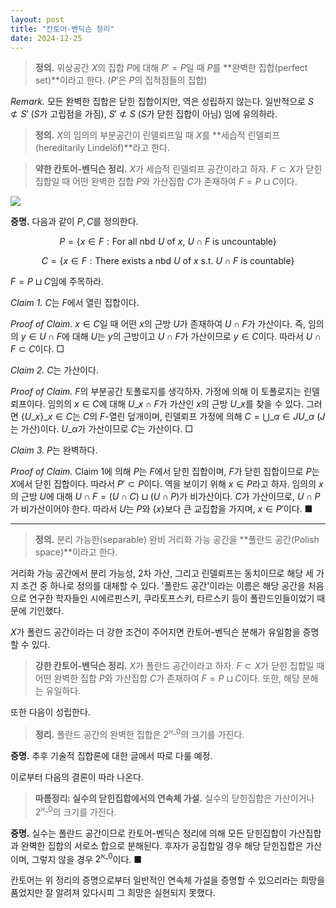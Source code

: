 ```yaml
---
layout: post
title: "칸토어-벤딕슨 정리"
date: 2024-12-25
---
```


> **정의.** 위상공간 $X$의 집합 $P$에 대해 $P' = P$일 때 $P$를 **완벽한 집합(perfect set)**이라고 한다. ($P'$은 $P$의 집적점들의 집합)

*Remark.* 모든 완벽한 집합은 닫힌 집합이지만, 역은 성립하지 않는다. 일반적으로 $S \not\subset S'$ ($S$가 고립점을 가짐), $S' \not\subset S$ ($S$가 닫힌 집합이 아님) 임에 유의하라.

> **정의.** $X$의 임의의 부분공간이 린델뢰프일 때 $X$를 **세습적 린델뢰프(hereditarily Lindelöf)**라고 한다.

> **약한 칸토어-벤딕슨 정리.** $X$가 세습적 린델뢰프 공간이라고 하자. $F \subset X$가 닫힌 집합일 때 어떤 완벽한 집합 $P$와 가산집합 $C$가 존재하여 $F = P \sqcup C$이다.

![](https://velog.velcdn.com/images/dimenerno/post/d1f81be8-2878-4158-844b-96ce3d8cc418/image.png)

**증명.** 다음과 같이 $P, C$를 정의한다.

$$
P = \lbrace  x \in F : \text{For all nbd $U$ of $x$, $U \cap F$ is uncountable} \rbrace
$$

$$
C = \lbrace  x \in F : \text{There exists a nbd $U$ of $x$ s.t. $U \cap F$ is countable} \rbrace
$$

$F = P \sqcup C$임에 주목하라.

*Claim 1.* $C$는 $F$에서 열린 집합이다.

*Proof of Claim.* $x \in C$일 때 어떤 $x$의 근방 $U$가 존재하여 $U \cap F$가 가산이다. 즉, 임의의 $y \in U \cap F$에 대해 $U$는 $y$의 근방이고 $U \cap F$가 가산이므로 $y \in C$이다. 따라서 $U \cap F \subset C$이다. □

*Claim 2.* $C$는 가산이다.

*Proof of Claim.* $F$의 부분공간 토폴로지를 생각하자. 가정에 의해 이 토폴로지는 린델뢰프이다. 임의의 $x \in C$에 대해 $U\_x \cap F$가 가산인 $x$의 근방 $U\_x$를 찾을 수 있다. 그러면 $\lbrace  U\_x \rbrace\_{x \in C}$는 $C$의 $F$-열린 덮개이며, 린델뢰프 가정에 의해 $C = \bigcup\_{\alpha \in J} U\_\alpha$ ($J$는 가산)이다. $U\_\alpha$가 가산이므로 $C$는 가산이다. □

*Claim 3.* $P$는 완벽하다.

*Proof of Claim.* Claim 1에 의해 $P$는 $F$에서 닫힌 집합이며, $F$가 닫힌 집합이므로 $P$는 $X$에서 닫힌 집합이다. 따라서 $P' \subset P$이다. 역을 보이기 위해 $x \in P$라고 하자. 임의의 $x$의 근방 $U$에 대해 $U \cap F = (U \cap C) \sqcup (U \cap P)$가 비가산이다. $C$가 가산이므로, $U \cap P$가 비가산이어야 한다. 따라서 $U$는 $P$와 $\lbrace x \rbrace$보다 큰 교집합을 가지며, $x \in P'$이다. ■

- - -

> **정의.** 분리 가능한(separable) 완비 거리화 가능 공간을 **폴란드 공간(Polish space)**이라고 한다.

거리화 가능 공간에서 분리 가능성, 2차 가산, 그리고 린델뢰프는 동치이므로 해당 세 가지 조건 중 하나로 정의를 대체할 수 있다. '폴란드 공간'이라는 이름은 해당 공간을 처음으로 연구한 학자들인 시에르핀스키, 쿠라토프스키, 타르스키 등이 폴란드인들이었기 때문에 기인했다.

$X$가 폴란드 공간이라는 더 강한 조건이 주어지면 칸토어-벤딕슨 분해가 유일함을 증명할 수 있다.

> **강한 칸토어-벤딕슨 정리.** $X$가 폴란드 공간이라고 하자. $F \subset X$가 닫힌 집합일 때 어떤 완벽한 집합 $P$와 가산집합 $C$가 존재하여 $F = P \sqcup C$이다. 또한, 해당 분해는 유일하다.

또한 다음이 성립한다.

> **정리.** 폴란드 공간의 완벽한 집합은 $2^{\aleph\_0}$의 크기를 가진다.

**증명.** 추후 기술적 집합론에 대한 글에서 따로 다룰 예정.

이로부터 다음의 결론이 따라 나온다.

> **따름정리: 실수의 닫힌집합에서의 연속체 가설.** 실수의 닫힌집합은 가산이거나 $2^{\aleph\_0}$의 크기를 가진다.

**증명.** 실수는 폴란드 공간이므로 칸토어-벤딕슨 정리에 의해 모든 닫힌집합이 가산집합과 완벽한 집합의 서로소 합으로 분해된다. 후자가 공집합일 경우 해당 닫힌집합은 가산이며, 그렇지 않을 경우 $2^{\aleph\_0}$이다. ■

칸토어는 위 정리의 증명으로부터 일반적인 연속체 가설을 증명할 수 있으리라는 희망을 품었지만 잘 알려져 있다시피 그 희망은 실현되지 못했다.